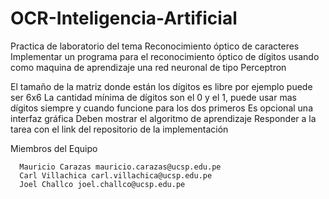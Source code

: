 # OCR-Inteligencia-Artificial

Practica de laboratorio del tema Reconocimiento óptico de caracteres
Implementar un programa para el reconocimiento óptico de dígitos usando como maquina de aprendizaje una red neuronal de tipo Perceptron

  El tamaño de la matriz donde están los dígitos es libre por ejemplo puede ser 6x6 
  La cantidad mínima de dígitos son  el 0 y el 1, puede usar mas dígitos siempre y cuando funcione para los dos primeros
  Es opcional una interfaz gráfica
  Deben mostrar el algoritmo de aprendizaje
  Responder a la tarea con el link del repositorio de la implementación
  
  Miembros del Equipo

      Mauricio Carazas mauricio.carazas@ucsp.edu.pe
      Carl Villachica carl.villachica@ucsp.edu.pe
      Joel Challco joel.challco@ucsp.edu.pe
